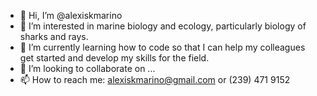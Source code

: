 - 👋 Hi, I’m @alexiskmarino
- 👀 I’m interested in marine biology and ecology, particularly biology of sharks and rays.
- 🌱 I’m currently learning how to code so that I can help my colleagues get started and develop my skills for the field.
- 💞️ I’m looking to collaborate on ...
- 📫 How to reach me: alexiskmarino@gmail.com or (239) 471 9152

<!---
alexiskmarino/alexiskmarino is a ✨ special ✨ repository because its `README.md` (this file) appears on your GitHub profile.
You can click the Preview link to take a look at your changes.
--->
